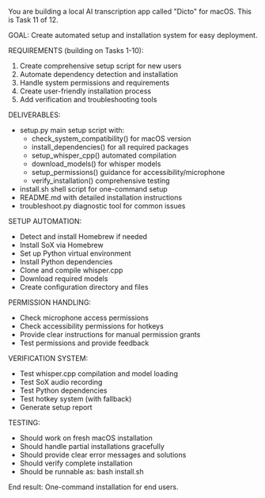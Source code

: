 You are building a local AI transcription app called "Dicto" for macOS. This is Task 11 of 12.

GOAL: Create automated setup and installation system for easy deployment.

REQUIREMENTS (building on Tasks 1-10):
1. Create comprehensive setup script for new users
2. Automate dependency detection and installation
3. Handle system permissions and requirements
4. Create user-friendly installation process
5. Add verification and troubleshooting tools

DELIVERABLES:
- setup.py main setup script with:
  - check_system_compatibility() for macOS version
  - install_dependencies() for all required packages
  - setup_whisper_cpp() automated compilation
  - download_models() for whisper models
  - setup_permissions() guidance for accessibility/microphone
  - verify_installation() comprehensive testing
- install.sh shell script for one-command setup
- README.md with detailed installation instructions
- troubleshoot.py diagnostic tool for common issues

SETUP AUTOMATION:
- Detect and install Homebrew if needed
- Install SoX via Homebrew
- Set up Python virtual environment
- Install Python dependencies
- Clone and compile whisper.cpp
- Download required models
- Create configuration directory and files

PERMISSION HANDLING:
- Check microphone access permissions
- Check accessibility permissions for hotkeys
- Provide clear instructions for manual permission grants
- Test permissions and provide feedback

VERIFICATION SYSTEM:
- Test whisper.cpp compilation and model loading
- Test SoX audio recording
- Test Python dependencies
- Test hotkey system (with fallback)
- Generate setup report

TESTING:
- Should work on fresh macOS installation
- Should handle partial installations gracefully
- Should provide clear error messages and solutions
- Should verify complete installation
- Should be runnable as: bash install.sh

End result: One-command installation for end users.